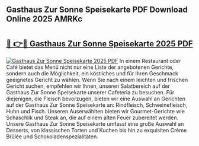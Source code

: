 ## Gasthaus Zur Sonne Speisekarte PDF Download Online 2025 AMRKc

# <h2><a href="http://gccl59.nevu.top/?p=Gasthaus+Zur+Sonne+Speisekarte">🔗 👉🔴 Gasthaus Zur Sonne Speisekarte 2025 PDF</a></h2>

[![Gasthaus Zur Sonne Speisekarte 2025 PDF](https://i.imgur.com/dBaPXMq.png)](http://gccl59.nevu.top/?p=Gasthaus+Zur+Sonne+Speisekarte)
In einem Restaurant oder Café bietet das Menü nicht nur eine Liste der angebotenen Gerichte, sondern auch die Möglichkeit, ein köstliches und für Ihren Geschmack geeignetes Gericht zu wählen. Wenn Sie nach einem leichten und frischen Gericht suchen, empfehlen wir Ihnen, unseren Salatbereich auf der Gasthaus Zur Sonne Speisekarte unserer Cafeteria zu besuchen. Für diejenigen, die Fleisch bevorzugen, bieten wir eine Auswahl an Gerichten auf der Gasthaus Zur Sonne Speisekarte an: Rindfleisch, Schweinefleisch, Huhn und Fisch. Unseren Auserwählten bieten wir Gourmet-Gerichte wie Schaschlik und Steak an, die auf einem alten Feuer zubereitet werden. Unsere Gasthaus Zur Sonne Speisekarte umfasst eine große Auswahl an Desserts, von klassischen Torten und Kuchen bis hin zu exquisiten Crème Brûlée und Schokoladenspezialitäten.

